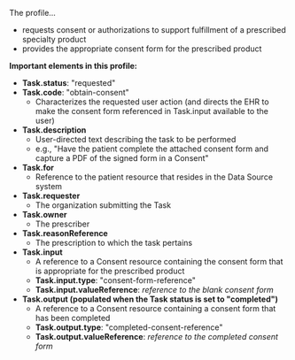 The profile...

- requests consent or authorizations to support fulfillment of a prescribed specialty product 
- provides the appropriate consent form for the prescribed product

<p></p>

**Important elements in this profile:**

- **Task.status**: "requested"
- **Task.code**: "obtain-consent"
  - Characterizes the requested user action (and directs the EHR to make the consent form referenced in Task.input available to the user)
- **Task.description**
  - User-directed text describing the task to be performed
  - e.g., "Have the patient complete the attached consent form and capture a PDF of the signed form in a Consent"
- **Task.for**
  - Reference to the patient resource that resides in the Data Source system
- **Task.requester**
  - The organization submitting the Task
- **Task.owner**
  - The prescriber
- **Task.reasonReference**
  - The prescription to which the task pertains
- **Task.input**
  - A reference to a Consent resource containing the consent form that is appropriate for the prescribed product
  - **Task.input.type**: "consent-form-reference"
  - **Task.input.valueReference**: *reference to the blank consent form*
- **Task.output (populated when the Task status is set to "completed")**
  - A reference to a Consent resource containing a consent form that has been completed
  - **Task.output.type**: "completed-consent-reference"
  - **Task.output.valueReference**: *reference to the completed consent form*

  
<p></p>

